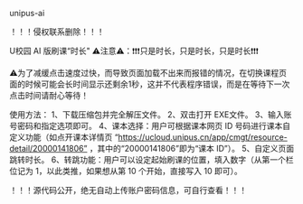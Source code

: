 unipus-ai

！！！侵权联系删除！！！

U校园 AI 版刷课“时长"
⚠️注意⚠️：❗️❗️❗️只是时长，只是时长，只是时长❗️❗️❗️

⚠️为了减缓点击速度过快，而导致页面加载不出来而报错的情况，在切换课程页面的时候可能会长时间显示还剩余1秒，这并不代表程序错误，而是在等待下一次点击时间请耐心等待！

使用方法：
1、下载压缩包并完全解压文件。
2、双击打开 EXE文件。
3、输入账号密码和指定选项即可。
4、课本选择：用户可根据课本网页 ID 号码进行课本自定义功能（如点开课本详情页 “https://ucloud.unipus.cn/app/cmgt/resource-detail/20000141806” ，其中的“20000141806”即为“课本 ID”）。
5、自定义页面跳转时长。
6、转跳功能：用户可以设定起始刷课的位置，填入数字（从第一个栏位记为 1，以此类推，如果想从第 10 个开始，直接写入 10 即可）。

！！！源代码公开，绝无自动上传账户密码信息，可自行查看！！！
